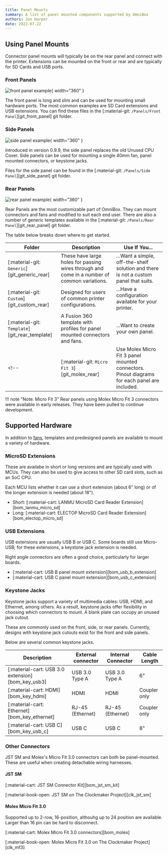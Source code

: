 ```yaml
---
title: Panel Mounts
summary: A list of panel mounted components supported by OmniBox
authors: Jon Harper
date: 2022-07-22
---
```


## Using Panel Mounts

 Connector panel mounts will typically be on the rear panel and connect with the printer. Extensions can be mounted on the front or rear and are typically for SD Cards and USB ports.

### Front Panels

![front panel example][img_front]{ width="360" }

The front panel is long and slim and can be used for mounting small hardware ports. The most common examples are SD Card extensions and USB extensions. You can find these files in the [:material-git: `/Panels/Front Panel`][git_front_panel] git folder.

### Side Panels

![side panel example][img_side]{ width="360" }

Introduced in version 0.9.9, the side panel replaces the old Unused CPU Cover. Side panels can be used for mounting a single 40mm fan, panel mounted connectors, or keystone jacks.

Files for the side panel can be found in the [:material-git: `/Panels/Side Panel`][git_side_panel] git folder.

### Rear Panels

![rear panel example][img_rear]{ width="360" }

Rear Panels are the most customizable part of OmniBox. They can mount connectors and fans and modified to suit each end user. There are also a number of generic templates available in the [:material-git: `/Panels/Rear Panel`][git_rear_panel] git folder.

The table below breaks down where to get started.

| Folder           | Description | Use If You... |
|------------------|-------------|-----------|
| [:material-git: `Generic`][git_generic_rear]  | These have large holes for passing wires through and come in a number of common variations. | ...Want a simple, off-the-shelf solution and there is not a custom panel that suits. |
| [:material-git: `Custom`][git_custom_rear]   | Designed for users of common printer configurations. | ...Have a configuration available for your printer. |
| [:material-git: `Template`][git_rear_template] | A Fusion 360 template with profiles for panel mounted connectors and fans. | ...Want to create your own panel. |
<!-- | [:material-git: `Micro Fit 3`][git_molex_rear]    | Use Molex Micro Fit 3 panel mounted connectors. Pinout diagrams for each panel are included. | ...Want to create a diconnectable wiring harness for your printer. | -->

!!! note "Note: Micro Fit 3"
    Rear panels using Molex Micro Fit 3 connectors were available in early releases. They have been pulled to continue development.

## Supported Hardware

In addition to [fans][fans], templates and predesigned panels are available to mount a variety of hardware.

### MicroSD Extensions

These are availabe in short or long versions and are typically used with MCUs. They can also be used to give access to other SD card slots, such as an SoC CPU.

Each MCU lists whether it can use a short extension (about 6" long) or of the longer extension is needed (about 18").

- Short: [:material-cart: LANMU MicroSD Card Reader Extension][bom_lanmu_micro_sd]
- Long: [:material-cart: ELECTOP MicroSD Card Reader Extension][bom_electop_micro_sd]

### USB Extensions

USB extensions are usually USB B or USB C. Some boards still use Micro-USB; for these extensions, a keystone jack extension is needed.

Right angle connectors are often a good choice, particularly for larger boards.

- [:material-cart: USB B panel mount extension][bom_usb_b_extension]
- [:material-cart: USB C panel mount extension][bom_usb_c_extension]

### Keystone Jacks

Keystone jacks support a variety of multimedia cables: USB, HDMI, and Ethernet, among others. As a result, keystone jacks offer flexibility in choosing which connectors to mount. A blank plate can occupy an unused jack cutout.

These are commonly used on the front, side, or rear panels. Currently, designs with keystone jack cutouts exist for the front and side panels.

Below are several common keystone jacks.

| Description                                       | External connector  | Internal Connector | Cable Length |
|---------------------------------------------------|---------------------|--------------------|--------------|
| [:material-cart: USB 3.0 extension][bom_key_usb3] | USB 3.0 Type A      | USB 3.0 Type A     | 6"           |
| [:material-cart: HDMI][bom_key_hdmi]              | HDMI                | HDMI               | Coupler only |
| [:material-cart: Ethernet][bom_key_ethernet]      | RJ-45 (Ethernet)    | RJ-45 (Ethernet)   | Coupler only |
| [:material-cart: USB C][bom_key_usb_c]            | USB C               | USB C              | 8"           |


### Other Connectors

JST SM and Molex's Micro Fit 3.0 connectors can both be panel-mounted. These are useful when creating detachable wiring harnesses.

#### JST SM

[:material-cart: JST SM Connector Kit][bom_jst_sm_kit]

[:material-book-open: JST SM on The Clockmaker Project][clk_jst_sm]

#### Molex Micro Fit 3.0

Supported up to 2-row, 16-position, althouhg up to 24 position are available. Larger than 16 pin can be hard to disconnect.

[:material-cart: Molex Micro Fit 3.0 connectors][bom_molex]

[:material-book-open: Molex Micro Fit 3.0 on The Clockmaker Project][clk_mf3]

[fans]: fans.md

[img_rear]: ../img/components/rear.png
[img_front]: ../img/components/front_panel.png
[img_side]: ../img/components/side.png